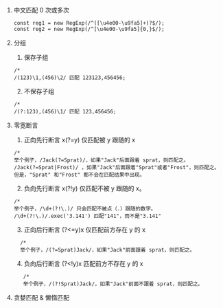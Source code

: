 1. 中文匹配 0 次或多次

   ```tsx
   const reg1 = new RegExp(/^([\u4e00-\u9fa5]+)?$/);
   const reg2 = new RegExp(/^[\u4e00-\u9fa5]{0,}$/);
   ```

2. 分组

   1. 保存子组

   ```tsx
   /*
   /(123)\1,(456)\2/ 匹配 123123,456456;

   ```

   2. 不保存子组

   ```tsx
   /*
   /(?:123),(456)\1/ 匹配 123,456456;
   ```

3. 零宽断言

   1. 正向先行断言 x(?=y) 仅匹配被 y 跟随的 x

   ```tsx
   /*
   举个例子，/Jack(?=Sprat)/，如果"Jack"后面跟着 sprat，则匹配之。
   /Jack(?=Sprat|Frost)/ ，如果"Jack"后面跟着"Sprat"或者"Frost"，则匹配之。但是，"Sprat" 和"Frost" 都不会在匹配结果中出现。

   ```

   2. 负向先行断言 x(?!y) 仅匹配不被 y 跟随的 x。

   ```tsx
   /*
   举个例子，/\d+(?!\.)/ 只会匹配不被点（.）跟随的数字。
   /\d+(?!\.)/.exec('3.141') 匹配"141"，而不是"3.141"
   ```

   3. 正向后行断言 (?<=y)x 仅匹配前方存在 y 的 x

   ```tsx
     /*
     举个例子，/(?=Sprat)Jack/，如果"Jack"前面跟着 sprat，则匹配之。
   ```

   4. 负向后行断言 (?<!y)x 匹配前方不存在 y 的 x

   ```tsx
      /*
      举个例子，/(?!Sprat)Jack/，如果"Jack"前面不跟着 sprat，则匹配之。
   ```

4. 贪婪匹配 & 懒惰匹配
